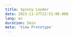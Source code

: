```yaml
---
title: Spinny Loader
date: 2023-11-27T22:51:00.000
lang: en
duration: 5min
meta: 'View Prototype'
---
```




<SpinnyLoader />
